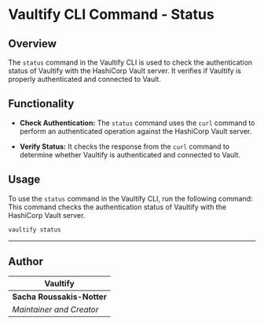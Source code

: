 <!-- // ########################################################################################
// # ██████╗ ██╗   ██╗██╗   ██╗███╗   ██╗     ██████╗ ██████╗  ██████╗ ██╗   ██╗██████╗   #
// # ██╔══██╗██║   ██║██║   ██║████╗  ██║    ██╔════╝ ██╔══██╗██╔═══██╗██║   ██║██╔══██╗  #
// # ██████╔╝██║   ██║██║   ██║██╔██╗ ██║    ██║  ███╗██████╔╝██║   ██║██║   ██║██████╔╝  #
// # ██╔══██╗██║   ██║██║   ██║██║╚██╗██║    ██║   ██║██╔══██╗██║   ██║██║   ██║██╔═══╝   #
// # ██████╔╝╚██████╔╝╚██████╔╝██║ ╚████║    ╚██████╔╝██║  ██║╚██████╔╝╚██████╔╝██║       #
// # ╚═════╝  ╚═════╝  ╚═════╝ ╚═╝  ╚═══╝     ╚═════╝ ╚═╝  ╚═╝ ╚═════╝  ╚═════╝ ╚═╝       #
// # Author: Sacha Roussakis-Notter														  #
// # Project: Vaultify																	  #
// # Description: Easily push, pull and encrypt tofu and terraform statefiles from Vault. #
// ######################################################################################## -->

# Vaultify CLI Command - Status

## Overview
The `status` command in the Vaultify CLI is used to check the authentication status of Vaultify with the HashiCorp Vault server. It verifies if Vaultify is properly authenticated and connected to Vault.

## Functionality
- **Check Authentication:**
  The `status` command uses the `curl` command to perform an authenticated operation against the HashiCorp Vault server.

- **Verify Status:**
  It checks the response from the `curl` command to determine whether Vaultify is authenticated and connected to Vault.

## Usage
To use the `status` command in the Vaultify CLI, run the following command:
This command checks the authentication status of Vaultify with the HashiCorp Vault server.

```bash
vaultify status
```

---

## Author

| Vaultify                  |
| ----------------------- |
| **Sacha Roussakis-Notter** |
| *Maintainer and Creator* |
